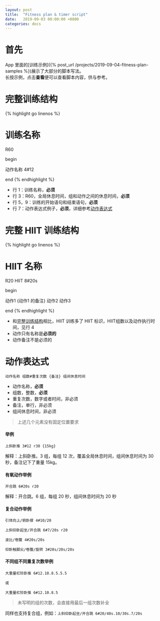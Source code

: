 ```yaml
---
layout: post
title:  "Fitness plan & timer script"
date:   2019-09-03 00:00:00 +0800
categories: docs
---
```


# 首先
App 里面的[训练示例]({% post_url /projects/2019-09-04-fitness-plan-samples %})展示了大部分的脚本写法。  
长按示例，点击**查看**便可以查看脚本内容，供与参考。

<a id="complete_training_structure"/>

# 完整训练结构
{% highlight go linenos %}
# 训练名称

R60 

begin 

动作名称 4#12 

end
{% endhighlight %}

- 行 1：训练名称，**必须**
- 行 3：R60，全局休息时间，组和动作之间的休息时间，**必须**
- 行 5，9：训练的开始语句和结束语句，**必须**
- 行 7：动作表达式例子，**必须**，详细参考[动作表达式](#action)


# 完整 HIIT 训练结构
{% highlight go linenos %}
# HIIT 名称

R20 
HIIT 8#20s

begin 

动作1 {动作1 的备注}
动作2
动作3 

end
{% endhighlight %}

- 和[完整训练结构](#complete_training_structure)相比，HIIT 训练多了 HIIT 标识，HIIT组数以及动作执行时间，见行 4
- 动作只有名称是**必须的**
- 动作备注不是必须的

<a id="action" />

# 动作表达式
```
动作名称 组数#重复次数 {备注} 组间休息时间
```
- 动作名称，**必须**
- 组数，整数，**必须**
- 重复次数，数字或者时间，非必须
- 备注，单行，非必须
- 组间休息时间，非必须

> 上述几个元素没有固定位置要求


#### 举例
```
上斜卧推 3#12 r30 {15kg}
```
解释：上斜卧推。3 组，每组 12 次，覆盖全局休息时间，组间休息时间为 30 秒，备注记下了重量 15kg。


#### 有氧动作举例
```
开合跳 6#20s r20
```
解释：开合跳。6 组，每组 20 秒，组间休息时间为 20 秒


#### 复合动作举例
```
引体向上/俯卧撑 4#10/20 

上斜仰卧起坐/开合跳 6#7/20s r20

波比/卷腹 4#20s/20s

仰卧触脚尖/卷腹/旋转 3#20s/20s/20s
```

#### 不同组不同重复次数举例
```
大重量杠铃卧推 6#12.10.8.5.5.5

或

大重量杠铃卧推 6#12.10.8.5
```

> 未写明的组的次数，会直接用最后一组次数补全

同样也支持复合组，例如：`上斜仰卧起坐/开合跳 6#20/40s.10/30s.7/20s`
